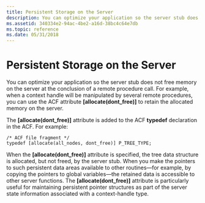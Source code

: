 ```yaml
---
title: Persistent Storage on the Server
description: You can optimize your application so the server stub does not free memory on the server at the conclusion of a remote procedure call.
ms.assetid: 340334e2-94ac-4be2-a16d-38bc4c64e7db
ms.topic: reference
ms.date: 05/31/2018
---
```


# Persistent Storage on the Server

You can optimize your application so the server stub does not free memory on the server at the conclusion of a remote procedure call. For example, when a context handle will be manipulated by several remote procedures, you can use the ACF attribute **\[allocate(dont\_free)\]** to retain the allocated memory on the server.

The **\[allocate(dont\_free)\]** attribute is added to the ACF **typedef** declaration in the ACF. For example:

``` syntax
/* ACF file fragment */
typedef [allocate(all_nodes, dont_free)] P_TREE_TYPE;
```

When the **\[allocate(dont\_free)\]** attribute is specified, the tree data structure is allocated, but not freed, by the server stub. When you make the pointers to such persistent data areas available to other routines—for example, by copying the pointers to global variables—the retained data is accessible to other server functions. The **\[allocate(dont\_free)\]** attribute is particularly useful for maintaining persistent pointer structures as part of the server state information associated with a context-handle type.

 

 




